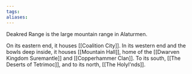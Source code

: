 ```yaml
---
tags: 
aliases:
---
```


Deakred Range is the large mountain range in Alaturmen. 

On its eastern end, it houses [[Coalition City]]. 
In its western end and the bowls deep inside, it houses [[Mountain Hall]], home of the [[Dwarven Kingdom Suremantle]] and [[Copperhammer Clan]]. 
To its south, [[The Deserts of Tetrimoc]], and to its north, [[The Holyl'nds]].